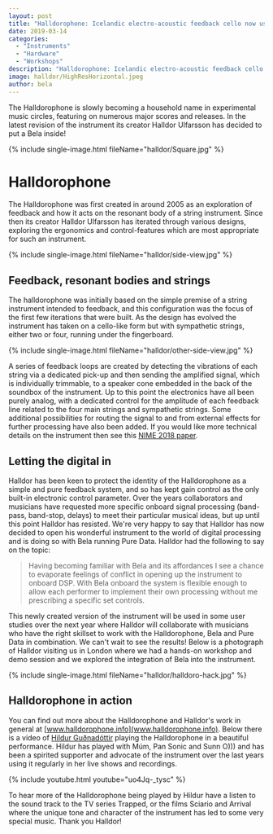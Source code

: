 ```yaml
---
layout: post
title: "Halldorophone: Icelandic electro-acoustic feedback cello now uses Bela"
date: 2019-03-14
categories:
  - "Instruments"
  - "Hardware"
  - "Workshops"
description: "Halldorophone: Icelandic electro-acoustic feedback cello now uses Bela"
image: halldor/HighResHorizontal.jpeg
author: bela
---
```


The Halldorophone is slowly becoming a household name in experimental music circles, featuring on numerous major scores and releases. In the latest revision of the instrument its creator Halldor Ulfarsson has decided to put a Bela inside! 

{% include single-image.html fileName="halldor/Square.jpg" %}


# Halldorophone

The Halldorophone was first created in around 2005 as an exploration of feedback and how it acts on the resonant body of a string instrument. Since then its creator Halldor Ulfarsson has iterated through various designs, exploring the ergonomics and control-features which are most appropriate for such an instrument.

{% include single-image.html fileName="halldor/side-view.jpg" %}


## Feedback, resonant bodies and strings

The halldorophone was initially based on the simple premise of a string instrument intended to feedback, and this configuration was the focus of the first few iterations that were built. As the design has evolved the instrument has taken on a cello-like form but with sympathetic strings, either two or four, running under the fingerboard.

{% include single-image.html fileName="halldor/other-side-view.jpg" %}

A series of feedback loops are created by detecting the vibrations of each string via a dedicated pick-up and then sending the amplified signal, which is individually trimmable, to a speaker cone embedded in the back of the soundbox of the instrument. 
Up to this point the electronics have all been purely analog, with a dedicated control for the amplitude of each feedback line related to the four main strings and sympathetic strings. 
Some additional possibilities for routing the signal to and from external effects for further processing have also been added. If you would like more technical details on the instrument then see this [NIME 2018 paper](http://www.halldorophone.info/public/img/Halldorophone_NIME_2018.pdf).


## Letting the digital in

Halldor has been keen to protect the identity of the Halldorophone as a simple and pure feedback system, and so has kept gain control as the only built-in electronic control parameter.
Over the years collaborators and musicians have requested more specific onboard signal processing (band-pass, band-stop, delays) to meet their particular musical ideas, but up until this point Halldor has resisted. We're very happy to say that Halldor has now decided to open his wonderful instrument to the world of digital processing and is doing so with Bela running Pure Data. Halldor had the following to say on the topic:

> Having becoming familiar with Bela and its affordances I see a chance to evaporate feelings of conflict in opening up the instrument to onboard DSP. With Bela onboard the system is flexible enough to allow each performer to implement their own processing without me prescribing a specific set controls.

This newly created version of the instrument will be used in some user studies over the next year where Halldor will collaborate with musicians who have the right skillset to work with the Halldorophone, Bela and Pure Data in combination. We can't wait to see the results! Below is a photograph of Halldor visiting us in London where we had a hands-on workshop and demo session and we explored the integration of Bela into the instrument.

{% include single-image.html fileName="halldor/halldoro-hack.jpg" %}



## Halldorophone in action

You can find out more about the Halldorophone and Halldor's work in general at [www.halldorophone.info](www.halldorophone.info). Below there is a video of [Hildur Guðnadóttir](https://www.hildurness.com/) playing the Halldorophone in a beautiful performance. Hildur has played with Múm, Pan Sonic and Sunn O))) and has been a spirited supporter and advocate of the instrument over the last years using it regularly in her live shows and recordings. 

{% include youtube.html youtube="uo4Jq-_tysc" %}

To hear more of the Halldorophone being played by Hildur have a listen to the sound track to the TV series Trapped, or the films Sciario and Arrival where the unique tone and character of the instrument has led to some very special music. Thank you Halldor!


